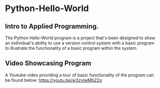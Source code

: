 # Python-Hello-World

## Intro to Applied Programming.

The Python Hello-World program is a project that's been designed to show an individual's ability to use a version control system with a basic program to illustrate the functionality of a basic program within the system.

## Video Showcasing Program

A Youtube video providing a tour of basic functionality of the program can be found below:
https://youtu.be/w3zvjwMb22g
